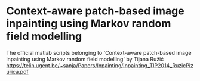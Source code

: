 # Context-aware patch-based image inpainting using Markov random field modelling

The official matlab scripts belonging to 'Context-aware patch-based image inpainting using Markov random field modelling' by Tijana Ružić https://telin.ugent.be/~sanja/Papers/Inpainting/Inpainting_TIP2014_RuzicPizurica.pdf
